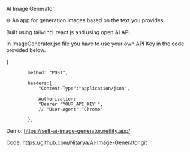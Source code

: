 AI Image Generator

🌐 An app for generation images based on the text you provides.

Built using tailwind ,react js and using open AI API. 

In ImageGenerator.jsx file you have to use your own API Key in the code provided below.


 {
 
            method: "POST",
            
            headers:{
                "Content-Type":"application/json",
                
                Authorization:
                "Bearer 'YOUR_API_KEY'",
                // "User-Agent":"Chrome"
                
            },

Demo: https://self-ai-image-generator.netlify.app/

Code: https://github.com/Nitarya/AI-Image-Generator.git
